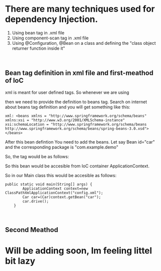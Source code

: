 # There are many techniques used for dependency Injection. 
<ol>
  <li>Using bean tag in .xml file</li>
  <li>Using component-scan tag in .xml file</li>
  <li >Using @Configuration, @Bean on a class and defining the "class object returner function inside it"</li>
</ol>
<br>


<div>
<h2>Bean tag definition in xml file and first-meathod of IoC</h2>
<p>
xml is meant for user defined tags. So whenever we are using 
<beans>
	<bean>
	</bean>
</beans>

then we need to provide the definition to beans tag. Search on internet about beans tag definition 
and you will get something like this:<br>
	<div>
	`xml:
<beans xmlns = "http://www.springframework.org/schema/beans"
   xmlns:xsi = "http://www.w3.org/2001/XMLSchema-instance"
   xsi:schemaLocation = "http://www.springframework.org/schema/beans
			 http://www.springframework.org/schema/beans/spring-beans-3.0.xsd"></beans>`</div>

After this bean defintion You need to add the beans. 
Let say Bean id="car"
and the corresponding package is "com.example.demo"

So, the <bean> tag would be as follows:
<bean id="car" class="com.example.demo.Car"></bean>

So this bean would be accesible from IoC container ApplicationContext.

So in our Main class this would be accesible as follows:<br>
```java:
public static void main(String[] args) {
		ApplicationContext context=new ClassPathXmlApplicationContext("config.xml");
		Car car=(Car)context.getBean("car");
		car.drive();				
	}
```
</p>
</div><br>

<div id="second-meathod">
	<h2>Second Meathod</h2>
	<p>
		<p>
	<h1> Will be adding soon, Im feeling littel bit lazy </h1>
</div>


